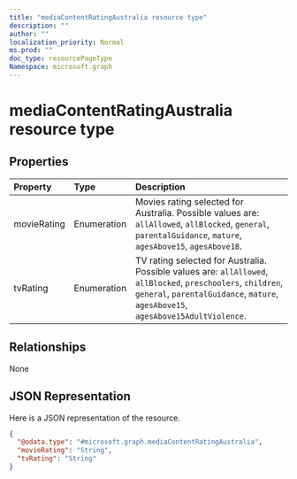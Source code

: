 ```yaml
---
title: "mediaContentRatingAustralia resource type"
description: ""
author: ""
localization_priority: Normal
ms.prod: ""
doc_type: resourcePageType
Namespace: microsoft.graph
---
```



# mediaContentRatingAustralia resource type



## Properties
|Property|Type|Description|
|:---|:---|:---|
|movieRating|Enumeration|Movies rating selected for Australia. Possible values are: `allAllowed`, `allBlocked`, `general`, `parentalGuidance`, `mature`, `agesAbove15`, `agesAbove18`.|
|tvRating|Enumeration|TV rating selected for Australia. Possible values are: `allAllowed`, `allBlocked`, `preschoolers`, `children`, `general`, `parentalGuidance`, `mature`, `agesAbove15`, `agesAbove15AdultViolence`.|

## Relationships
None

## JSON Representation
Here is a JSON representation of the resource.
<!-- {
  "blockType": "resource",
  "@odata.type": "microsoft.graph.mediaContentRatingAustralia"
}
-->
``` json
{
  "@odata.type": "#microsoft.graph.mediaContentRatingAustralia",
  "movieRating": "String",
  "tvRating": "String"
}
```


